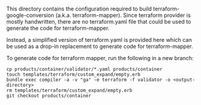 This directory contains the configuration required to build
terraform-google-conversion (a.k.a. terraform-mapper). Since terraform provider
is mostly handwritten, there are no terraform.yaml file that could be used to
generate the code for terraform-mapper.

Instead, a simplified version of terraform.yaml is provided here which can be
used as a drop-in replacement to generate code for terraform-mapper.

To generate code for terraform mapper, run the following in a new branch:

```
cp products/container/validator/*.yaml products/container 
touch templates/terraform/custom_expand/empty.erb
bundle exec compiler -a -v "ga" -e terraform -f validator -o <output-directory>
rm templates/terraform/custom_expand/empty.erb
git checkout products/container 
```
